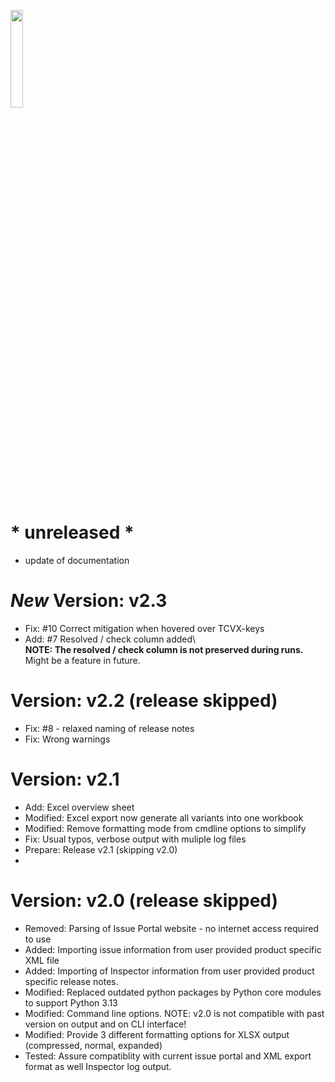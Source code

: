 <p>
  <img src="res/logo.png" width="20%">
</p>

# * unreleased *
- update of documentation

# *New* Version: v2.3
- Fix:      #10 Correct mitigation when hovered over TCVX-keys
- Add:      #7 Resolved / check column added\  
**NOTE: The resolved / check column is not preserved during runs.**\
Might be a feature in future.

# Version: v2.2 (release skipped)
- Fix:      #8 - relaxed naming of release notes
- Fix:      Wrong warnings

# Version: v2.1 
- Add:      Excel overview sheet
- Modified: Excel export now generate all variants into one workbook
- Modified: Remove formatting mode from cmdline options to simplify
- Fix:      Usual typos, verbose output with muliple log files
- Prepare:  Release v2.1 (skipping v2.0)
- 
# Version: v2.0 (release skipped)
- Removed: Parsing of Issue Portal website - no internet access required to use
- Added:   Importing issue information from user provided product specific XML file
- Added:   Importing of Inspector information from user provided product specific release notes.
- Modified: Replaced outdated python packages by Python core modules to support Python 3.13
- Modified: Command line options. NOTE: v2.0 is not compatible with past version on output and on CLI interface!
- Modified: Provide 3 different formatting options for XLSX output (compressed, normal, expanded)
- Tested:   Assure compatiblity with current issue portal and XML export format as well Inspector log output.

